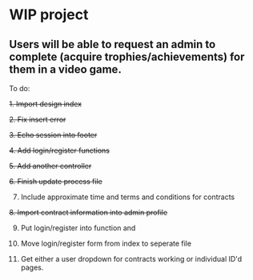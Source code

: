 <h1>WIP project</h1>
<h2>Users will be able to request an admin to complete (acquire trophies/achievements) for them in a video game.</h2>

To do:

~~1. Import design index~~

~~2. Fix insert error~~

~~3. Echo session into footer~~

~~4. Add login/register functions~~

~~5. Add another controller~~

~~6. Finish update process file~~

7. Include approximate time and terms and conditions for contracts

~~8. Import contract information into admin profile~~

9. Put login/register into function and

10. Move login/register form from index to seperate file

11. Get either a user dropdown for contracts working or individual ID'd pages.
